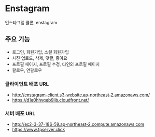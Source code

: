 # Enstagram
인스타그램 클론, enstagram

## 주요 기능
- 로그인, 회원가입, 소셜 회원가입
- 사진 업로드, 삭제, 댓글, 좋아요
- 프로필 페이지, 프로필 수정, 타인의 프로필 페이지
- 팔로우, 언팔로우

### 클라이언트 배포 URL

- http://enstagram-client.s3-website.ap-northeast-2.amazonaws.com/
- https://d1e0hhvqeb9lib.cloudfront.net/

### 서버 배포 URL

- http://ec2-3-37-186-59.ap-northeast-2.compute.amazonaws.com
- https://www.fpserver.click
